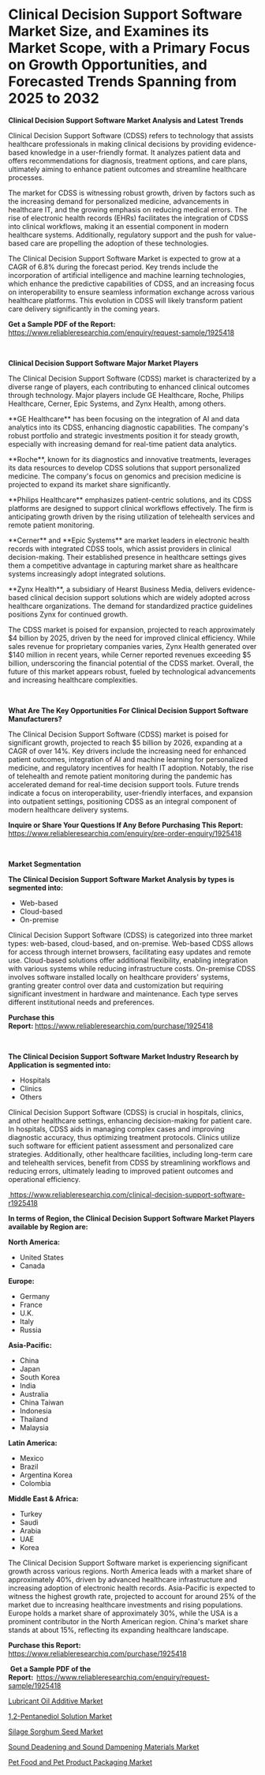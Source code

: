 <p><h1>Clinical Decision Support Software Market Size, and Examines its Market Scope, with a Primary Focus on Growth Opportunities, and Forecasted Trends Spanning from 2025 to 2032</h1></p><p><strong>Clinical Decision Support Software Market Analysis and Latest Trends</strong></p>
<p><p>Clinical Decision Support Software (CDSS) refers to technology that assists healthcare professionals in making clinical decisions by providing evidence-based knowledge in a user-friendly format. It analyzes patient data and offers recommendations for diagnosis, treatment options, and care plans, ultimately aiming to enhance patient outcomes and streamline healthcare processes.</p><p>The market for CDSS is witnessing robust growth, driven by factors such as the increasing demand for personalized medicine, advancements in healthcare IT, and the growing emphasis on reducing medical errors. The rise of electronic health records (EHRs) facilitates the integration of CDSS into clinical workflows, making it an essential component in modern healthcare systems. Additionally, regulatory support and the push for value-based care are propelling the adoption of these technologies.</p><p>The Clinical Decision Support Software Market is expected to grow at a CAGR of 6.8% during the forecast period. Key trends include the incorporation of artificial intelligence and machine learning technologies, which enhance the predictive capabilities of CDSS, and an increasing focus on interoperability to ensure seamless information exchange across various healthcare platforms. This evolution in CDSS will likely transform patient care delivery significantly in the coming years.</p></p>
<p><strong>Get a Sample PDF of the Report:&nbsp;</strong> <a href="https://www.reliableresearchiq.com/enquiry/request-sample/1925418?utm_campaign=1834&utm_medium=2&utm_source=Github&utm_content=ia&utm_term=28032025&utm_id=clinical-decision-support-software">https://www.reliableresearchiq.com/enquiry/request-sample/1925418</a></p>
<p>&nbsp;</p>
<p><strong>Clinical Decision Support Software Major Market Players</strong></p>
<p><p>The Clinical Decision Support Software (CDSS) market is characterized by a diverse range of players, each contributing to enhanced clinical outcomes through technology. Major players include GE Healthcare, Roche, Philips Healthcare, Cerner, Epic Systems, and Zynx Health, among others.</p><p>**GE Healthcare** has been focusing on the integration of AI and data analytics into its CDSS, enhancing diagnostic capabilities. The company's robust portfolio and strategic investments position it for steady growth, especially with increasing demand for real-time patient data analytics.</p><p>**Roche**, known for its diagnostics and innovative treatments, leverages its data resources to develop CDSS solutions that support personalized medicine. The company's focus on genomics and precision medicine is projected to expand its market share significantly.</p><p>**Philips Healthcare** emphasizes patient-centric solutions, and its CDSS platforms are designed to support clinical workflows effectively. The firm is anticipating growth driven by the rising utilization of telehealth services and remote patient monitoring.</p><p>**Cerner** and **Epic Systems** are market leaders in electronic health records with integrated CDSS tools, which assist providers in clinical decision-making. Their established presence in healthcare settings gives them a competitive advantage in capturing market share as healthcare systems increasingly adopt integrated solutions.</p><p>**Zynx Health**, a subsidiary of Hearst Business Media, delivers evidence-based clinical decision support solutions which are widely adopted across healthcare organizations. The demand for standardized practice guidelines positions Zynx for continued growth.</p><p>The CDSS market is poised for expansion, projected to reach approximately $4 billion by 2025, driven by the need for improved clinical efficiency. While sales revenue for proprietary companies varies, Zynx Health generated over $140 million in recent years, while Cerner reported revenues exceeding $5 billion, underscoring the financial potential of the CDSS market. Overall, the future of this market appears robust, fueled by technological advancements and increasing healthcare complexities.</p></p>
<p>&nbsp;</p>
<p><strong>What Are The Key Opportunities For Clinical Decision Support Software Manufacturers?</strong></p>
<p><p>The Clinical Decision Support Software (CDSS) market is poised for significant growth, projected to reach $5 billion by 2026, expanding at a CAGR of over 14%. Key drivers include the increasing need for enhanced patient outcomes, integration of AI and machine learning for personalized medicine, and regulatory incentives for health IT adoption. Notably, the rise of telehealth and remote patient monitoring during the pandemic has accelerated demand for real-time decision support tools. Future trends indicate a focus on interoperability, user-friendly interfaces, and expansion into outpatient settings, positioning CDSS as an integral component of modern healthcare delivery systems.</p></p>
<p><strong>Inquire or Share Your Questions If Any Before Purchasing This Report:</strong> <a href="https://www.reliableresearchiq.com/enquiry/pre-order-enquiry/1925418?utm_campaign=1834&utm_medium=2&utm_source=Github&utm_content=ia&utm_term=28032025&utm_id=clinical-decision-support-software">https://www.reliableresearchiq.com/enquiry/pre-order-enquiry/1925418</a></p>
<p>&nbsp;</p>
<p><strong>Market Segmentation</strong></p>
<p><strong>The Clinical Decision Support Software Market Analysis by types is segmented into:</strong></p>
<p><ul><li>Web-based</li><li>Cloud-based</li><li>On-premise</li></ul></p>
<p><p>Clinical Decision Support Software (CDSS) is categorized into three market types: web-based, cloud-based, and on-premise. Web-based CDSS allows for access through internet browsers, facilitating easy updates and remote use. Cloud-based solutions offer additional flexibility, enabling integration with various systems while reducing infrastructure costs. On-premise CDSS involves software installed locally on healthcare providers' systems, granting greater control over data and customization but requiring significant investment in hardware and maintenance. Each type serves different institutional needs and preferences.</p></p>
<p><strong>Purchase this Report:&nbsp;</strong><a href="https://www.reliableresearchiq.com/purchase/1925418?utm_campaign=1834&utm_medium=2&utm_source=Github&utm_content=ia&utm_term=28032025&utm_id=clinical-decision-support-software">https://www.reliableresearchiq.com/purchase/1925418</a></p>
<p>&nbsp;</p>
<p><strong>The Clinical Decision Support Software Market Industry Research by Application is segmented into:</strong></p>
<p><ul><li>Hospitals</li><li>Clinics</li><li>Others</li></ul></p>
<p><p>Clinical Decision Support Software (CDSS) is crucial in hospitals, clinics, and other healthcare settings, enhancing decision-making for patient care. In hospitals, CDSS aids in managing complex cases and improving diagnostic accuracy, thus optimizing treatment protocols. Clinics utilize such software for efficient patient assessment and personalized care strategies. Additionally, other healthcare facilities, including long-term care and telehealth services, benefit from CDSS by streamlining workflows and reducing errors, ultimately leading to improved patient outcomes and operational efficiency.</p></p>
<p><a href="https://www.reliableresearchiq.com/clinical-decision-support-software-r1925418?utm_campaign=1834&utm_medium=2&utm_source=Github&utm_content=ia&utm_term=28032025&utm_id=clinical-decision-support-software">&nbsp;https://www.reliableresearchiq.com/clinical-decision-support-software-r1925418</a></p>
<p><strong>In terms of Region, the Clinical Decision Support Software Market Players available by Region are:</strong></p>
<p>
    <p> <strong> North America: </strong>
        <ul>
            <li>United States</li>
            <li>Canada</li>
        </ul>
        </p> 
    <p> <strong> Europe: </strong>
        <ul>
            <li>Germany</li>
            <li>France</li>
            <li>U.K.</li>
            <li>Italy</li>
            <li>Russia</li>
        </ul>
        </p> 
    <p> <strong> Asia-Pacific: </strong>
        <ul>
            <li>China</li>
            <li>Japan</li>
            <li>South Korea</li>
            <li>India</li>
            <li>Australia</li>
            <li>China Taiwan</li>
            <li>Indonesia</li>
            <li>Thailand</li>
            <li>Malaysia</li>
        </ul>
        </p> 
    <p> <strong> Latin America: </strong>
        <ul>
            <li>Mexico</li>
            <li>Brazil</li>
            <li>Argentina Korea</li>
            <li>Colombia</li>
        </ul>
        </p> 
    <p> <strong> Middle East & Africa: </strong>
        <ul>
            <li>Turkey</li>
            <li>Saudi</li>
            <li>Arabia</li>
            <li>UAE</li>
            <li>Korea</li>
        </ul>
    </p>
    </p>
<p><p>The Clinical Decision Support Software market is experiencing significant growth across various regions. North America leads with a market share of approximately 40%, driven by advanced healthcare infrastructure and increasing adoption of electronic health records. Asia-Pacific is expected to witness the highest growth rate, projected to account for around 25% of the market due to increasing healthcare investments and rising populations. Europe holds a market share of approximately 30%, while the USA is a prominent contributor in the North American region. China's market share stands at about 15%, reflecting its expanding healthcare landscape.</p></p>
<p><strong>Purchase this Report: </strong><a href="https://www.reliableresearchiq.com/purchase/1925418?utm_campaign=1834&utm_medium=2&utm_source=Github&utm_content=ia&utm_term=28032025&utm_id=clinical-decision-support-software">https://www.reliableresearchiq.com/purchase/1925418</a></p>
<p>&nbsp;<strong>Get a Sample PDF of the Report:&nbsp;&nbsp;</strong><a href="https://www.reliableresearchiq.com/enquiry/request-sample/1925418?utm_campaign=1834&utm_medium=2&utm_source=Github&utm_content=ia&utm_term=28032025&utm_id=clinical-decision-support-software">https://www.reliableresearchiq.com/enquiry/request-sample/1925418</a></p>
<p><strong></strong></p>
<p><p><a href="https://github.com/landtmman/Market-Research-Report-List-1/blob/main/lubricant-oil-additive-market.md?utm_campaign=1834&utm_medium=2&utm_source=Github&utm_content=ia&utm_term=28032025&utm_id=clinical-decision-support-software">Lubricant Oil Additive Market</a></p><p><a href="https://github.com/keehnkaesssi/Market-Research-Report-List-1/blob/main/12-pentanediol-solution-market.md?utm_campaign=1834&utm_medium=2&utm_source=Github&utm_content=ia&utm_term=28032025&utm_id=clinical-decision-support-software">1,2-Pentanediol Solution Market</a></p><p><a href="https://github.com/djoeamakeh/Market-Research-Report-List-1/blob/main/silage-sorghum-seed-market.md?utm_campaign=1834&utm_medium=2&utm_source=Github&utm_content=ia&utm_term=28032025&utm_id=clinical-decision-support-software">Silage Sorghum Seed Market</a></p><p><a href="https://github.com/tigoryemm/Market-Research-Report-List-1/blob/main/sound-deadening-and-sound-dampening-materials-market.md?utm_campaign=1834&utm_medium=2&utm_source=Github&utm_content=ia&utm_term=28032025&utm_id=clinical-decision-support-software">Sound Deadening and Sound Dampening Materials Market</a></p><p><a href="https://github.com/negrocybul4w/Market-Research-Report-List-1/blob/main/pet-food-and-pet-product-packaging-market.md?utm_campaign=1834&utm_medium=2&utm_source=Github&utm_content=ia&utm_term=28032025&utm_id=clinical-decision-support-software">Pet Food and Pet Product Packaging Market</a></p></p>